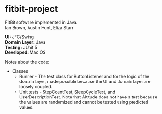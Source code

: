 # fitbit-project
FitBit software implemented in Java. <br>
Ian Brown, Austin Hunt, Eliza Starr

**UI:** JFC/Swing <br>
**Domain Layer:** Java <br>
**Testing:** JUnit 5 <br>
**Developed:** Mac OS <br>

Notes about the code:
* Classes
  * Runner - The test class for ButtonListener and for the logic of the domain layer, made possible because the UI and domain layer are loosely coupled.
  * Unit tests - StepCountTest, SleepCycleTest, and UserDescriptionTest. Note that Altitude does not have a test because the values are randomized and cannot be tested using predicted values.
